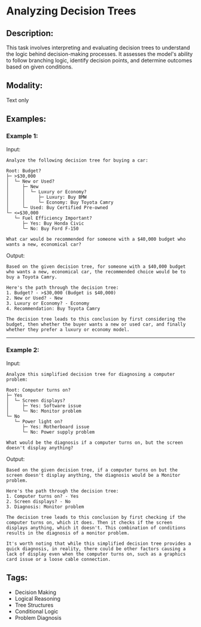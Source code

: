 # Analyzing Decision Trees

## Description:
This task involves interpreting and evaluating decision trees to understand the logic behind decision-making processes. It assesses the model's ability to follow branching logic, identify decision points, and determine outcomes based on given conditions.

## Modality:
Text only

## Examples:

### Example 1:

Input:

```
Analyze the following decision tree for buying a car:

Root: Budget?
├─ >$30,000
│  └─ New or Used?
│     ├─ New
│     │  └─ Luxury or Economy?
│     │     ├─ Luxury: Buy BMW
│     │     └─ Economy: Buy Toyota Camry
│     └─ Used: Buy Certified Pre-owned
└─ <=$30,000
   └─ Fuel Efficiency Important?
      ├─ Yes: Buy Honda Civic
      └─ No: Buy Ford F-150

What car would be recommended for someone with a $40,000 budget who wants a new, economical car?
```

Output:

```
Based on the given decision tree, for someone with a $40,000 budget who wants a new, economical car, the recommended choice would be to buy a Toyota Camry.

Here's the path through the decision tree:
1. Budget? - >$30,000 (Budget is $40,000)
2. New or Used? - New
3. Luxury or Economy? - Economy
4. Recommendation: Buy Toyota Camry

The decision tree leads to this conclusion by first considering the budget, then whether the buyer wants a new or used car, and finally whether they prefer a luxury or economy model.
```

---

### Example 2:

Input:

```
Analyze this simplified decision tree for diagnosing a computer problem:

Root: Computer turns on?
├─ Yes
│  └─ Screen displays?
│     ├─ Yes: Software issue
│     └─ No: Monitor problem
└─ No
   └─ Power light on?
      ├─ Yes: Motherboard issue
      └─ No: Power supply problem

What would be the diagnosis if a computer turns on, but the screen doesn't display anything?
```

Output:

```
Based on the given decision tree, if a computer turns on but the screen doesn't display anything, the diagnosis would be a Monitor problem.

Here's the path through the decision tree:
1. Computer turns on? - Yes
2. Screen displays? - No
3. Diagnosis: Monitor problem

The decision tree leads to this conclusion by first checking if the computer turns on, which it does. Then it checks if the screen displays anything, which it doesn't. This combination of conditions results in the diagnosis of a monitor problem.

It's worth noting that while this simplified decision tree provides a quick diagnosis, in reality, there could be other factors causing a lack of display even when the computer turns on, such as a graphics card issue or a loose cable connection.
```

## Tags:
- Decision Making
- Logical Reasoning
- Tree Structures
- Conditional Logic
- Problem Diagnosis